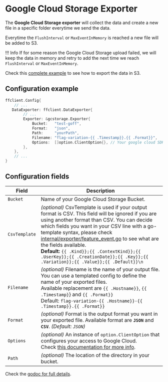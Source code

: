 # Google Cloud Storage Exporter

The **Google Cloud Storage exporter** will collect the data and create a new file in a specific folder everytime we send the data.

Everytime the `FlushInterval` or `MaxEventInMemory` is reached a new file will be added to S3.

!!! Info
    If for some reason the Google Cloud Storage upload failed, we will keep the data in memory and retry to add the next time we reach `FlushInterval` or `MaxEventInMemory`.

Check this [complete example](https://github.com/thomaspoignant/go-feature-flag/tree/main/examples/data_export_googlecloudstorage) to see how to export the data in S3.

## Configuration example
```go linenums="1"
ffclient.Config{ 
    // ...
   DataExporter: ffclient.DataExporter{
        // ...
        Exporter: &gcstorage.Exporter{
            Bucket:   "test-goff",
            Format:   "json",
            Path:     "yourPath",
            Filename: "flag-variation-{{ .Timestamp}}.{{ .Format}}",
            Options:  []option.ClientOption{}, // Your google cloud SDK options
        },
    },
    // ...
}
```

## Configuration fields
| Field         | Description                                                                                                                                                                                                                                                                                                                                                                                                                                                                                                                                        |
|---------------|----------------------------------------------------------------------------------------------------------------------------------------------------------------------------------------------------------------------------------------------------------------------------------------------------------------------------------------------------------------------------------------------------------------------------------------------------------------------------------------------------------------------------------------------------|
| `Bucket `     | Name of your Google Cloud Storage Bucket.                                                                                                                                                                                                                                                                                                                                                                                                                                                                                                          |
| `CsvTemplate` | *(optional)* CsvTemplate is used if your output format is CSV. This field will be ignored if you are using another format than CSV. You can decide which fields you want in your CSV line with a go-template syntax, please check [internal/exporter/feature_event.go](https://github.com/thomaspoignant/go-feature-flag/blob/main/internal/exporter/feature_event.go) to see what are the fields available.<br>**Default:** `{{ .Kind}};{{ .ContextKind}};{{ .UserKey}};{{ .CreationDate}};{{ .Key}};{{ .Variation}};{{ .Value}};{{ .Default}}\n` |
| `Filename`    | *(optional)* Filename is the name of your output file. You can use a templated config to define the name of your exported files.<br>Available replacement are `{{ .Hostname}}`, `{{ .Timestamp}`} and `{{ .Format}}`<br>Default: `flag-variation-{{ .Hostname}}-{{ .Timestamp}}.{{ .Format}}`                                                                                                                                                                                                                                                      |
| `Format`      | *(optional)* Format is the output format you want in your exported file. Available format are **`JSON`** and **`CSV`**. *(Default: `JSON`)*                                                                                                                                                                                                                                                                                                                                                                                                        |
| `Options`     | *(optional)* An instance of `option.ClientOption` that configures your access to Google Cloud. <br> Check [this documentation for more info](https://cloud.google.com/docs/authentication).                                                                                                                                                                                                                                                                                                                                                        |
| `Path `       | *(optional)* The location of the directory in your bucket.                                                                                                                                                                                                                                                                                                                                                                                                                                                                                         |

Check the [godoc for full details](https://pkg.go.dev/github.com/thomaspoignant/go-feature-flag/exporter/gcstorage).
